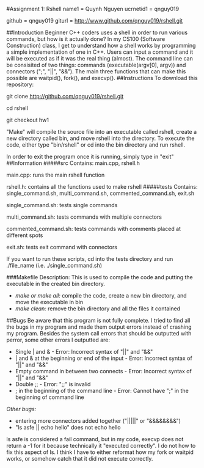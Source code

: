 #Assignment 1: Rshell
name1 = Quynh Nguyen
ucrnetid1 = qnguy019

github = qnguy019
giturl = http://www.github.com/qnguy019/rshell.git

##Introduction
Beginner C++ coders uses a shell in order to run various commands, but how is it actually done? In my CS100 (Software Construction) class, I get to understand how a shell works by programming a simple implementation of one in C++. Users can input a command and it will be executed as if it was the real thing (almost). The command line can be consisited of two things: commands (executable(argv[0], argv)) and connectors (";", "||", "&&"). The main three functions that can make this possible are waitpid(), fork(), and execvp().
##Instructions
To download this repository:

git clone http://github.com/qnguy019/rshell.git

cd rshell

git checkout hw1

"Make" will compile the source file into an executable called rshell, create a new directory called bin, and move rshell into the directory. To execute the code, either type "bin/rshell" or cd into the bin directory and run rshell. 

In order to exit the program once it is running, simply type in "exit"
##Information
#####src
Contains: main.cpp, rshell.h

main.cpp: runs the main rshell function

rshell.h: contains all the functions used to make rshell
#####tests
Contains: single_command.sh, multi_command.sh, commented_command.sh, exit.sh

single_command.sh: tests single commands

multi_command.sh: tests commands with multiple connectors

commented_command.sh: tests commands with comments placed at different spots

exit.sh: tests exit command with connectors

If you want to run these scripts, cd into the tests directory and run ./file_name (i.e. ./single_command.sh)

###Makefile
   Description: This is used to compile the code and putting the executable in the created bin directory. 
- _make or make all:_ compile the code, create a new bin directory, and move the executable in bin
- _make clean:_ remove the bin directory and all the files it contained

##Bugs
Be aware that this program is not fully complete. I tried to find all the bugs in my program and made them output errors instead of crashing my program. Besides the system call errors that should be outputted with perror, some other errors I outputted are:

- Single | and & - Error: Incorrect syntax of "||" and "&&"
- | and & at the beginning or end of the input - Error: Incorrect syntax of "||" and "&&" 
- Empty command in between two connects - Error: Incorrect syntax of "||" and "&&" 
- Double ;; - Error: ";;" is invalid 
- ; in the beginning of the command line - Error: Cannot have ";" in the beginning of command line

_Other bugs:_
- entering more connectors added together ("|||||" or "&&&&&&&&")
- "ls asfe || echo hello" does not echo hello

 ls asfe is considered a fail command, but in my code, execvp does not return a -1 for it because technically it "executed correctly". I do not how to fix this aspect of ls. I think I have to either reformat how my fork or waitpid works, or somehow catch that it did not execute correctly.




